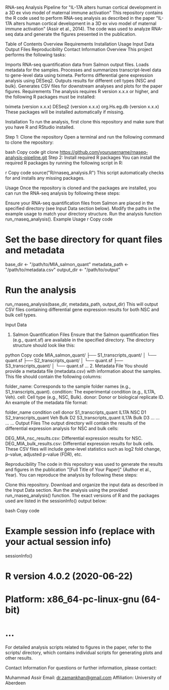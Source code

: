 RNA-seq Analysis Pipeline for "IL-17A alters human cortical development in a 3D ex vivo model of maternal immune activation"
This repository contains the R code used to perform RNA-seq analysis as described in the paper "IL-17A alters human cortical development in a 3D ex vivo model of maternal immune activation" (Assir et al., 2014). The code was used to analyze RNA-seq data and generate the figures presented in the publication.

Table of Contents
Overview
Requirements
Installation
Usage
Input Data
Output Files
Reproducibility
Contact Information
Overview
This project performs the following tasks:

Imports RNA-seq quantification data from Salmon output files.
Loads metadata for the samples.
Processes and summarizes transcript-level data to gene-level data using tximeta.
Performs differential gene expression analysis using DESeq2.
Outputs results for different cell types (NSC and bulk).
Generates CSV files for downstream analyses and plots for the paper figures.
Requirements
The analysis requires R version x.x.x or higher, and the following R packages must be installed:

tximeta (version x.x.x)
DESeq2 (version x.x.x)
org.Hs.eg.db (version x.x.x)
These packages will be installed automatically if missing.

Installation
To run the analysis, first clone this repository and make sure that you have R and RStudio installed.

Step 1: Clone the repository
Open a terminal and run the following command to clone the repository:

bash
Copy code
git clone https://github.com/yourusername/rnaseq-analysis-pipeline.git
Step 2: Install required R packages
You can install the required R packages by running the following script in R:

r
Copy code
source("R/rnaseq_analysis.R")
This script automatically checks for and installs any missing packages.

Usage
Once the repository is cloned and the packages are installed, you can run the RNA-seq analysis by following these steps:

Ensure your RNA-seq quantification files from Salmon are placed in the specified directory (see Input Data section below).
Modify the paths in the example usage to match your directory structure.
Run the analysis function run_rnaseq_analysis().
Example Usage
r
Copy code
# Set the base directory for quant files and metadata
base_dir <- "/path/to/MIA_salmon_quant"
metadata_path <- "/path/to/metadata.csv"
output_dir <- "/path/to/output"

# Run the analysis
run_rnaseq_analysis(base_dir, metadata_path, output_dir)
This will output CSV files containing differential gene expression results for both NSC and bulk cell types.

Input Data
1. Salmon Quantification Files
Ensure that the Salmon quantification files (e.g., quant.sf) are available in the specified directory. The directory structure should look like this:

python
Copy code
MIA_salmon_quant/
├── S1_transcripts_quant/
│   └── quant.sf
├── S2_transcripts_quant/
│   └── quant.sf
├── S3_transcripts_quant/
│   └── quant.sf
...
2. Metadata File
You should provide a metadata file (metadata.csv) with information about the samples. This file should contain the following columns:

folder_name: Corresponds to the sample folder names (e.g., S1_transcripts_quant).
condition: The experimental condition (e.g., IL17A, Veh).
cell: Cell type (e.g., NSC, Bulk).
donor: Donor or biological replicate ID.
An example of the metadata file format:

folder_name	condition	cell	donor
S1_transcripts_quant	IL17A	NSC	D1
S2_transcripts_quant	Veh	Bulk	D2
S3_transcripts_quant	IL17A	Bulk	D3
...	...	...	...
Output Files
The output directory will contain the results of the differential expression analysis for NSC and bulk cells:

DEG_MIA_nsc_results.csv: Differential expression results for NSC.
DEG_MIA_bulk_results.csv: Differential expression results for bulk cells.
These CSV files will include gene-level statistics such as log2 fold change, p-value, adjusted p-value (FDR), etc.

Reproducibility
The code in this repository was used to generate the results and figures in the publication "[Full Title of Your Paper]" (Author et al., Year). You can reproduce the analysis by following these steps:

Clone this repository.
Download and organize the input data as described in the Input Data section.
Run the analysis using the provided run_rnaseq_analysis() function.
The exact versions of R and the packages used are listed in the sessionInfo() output below:

bash
Copy code
# Example session info (replace with your actual session info)
sessionInfo()
# R version 4.0.2 (2020-06-22)
# Platform: x86_64-pc-linux-gnu (64-bit)
# ...
For detailed analysis scripts related to figures in the paper, refer to the scripts/ directory, which contains individual scripts for generating plots and other results.

Contact Information
For questions or further information, please contact:

Muhammad Assir
Email: dr.zamankhan@gmail.com
Affiliation: University of Aberdeen
